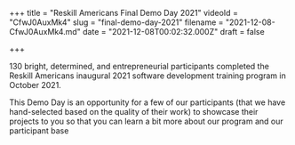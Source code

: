 +++
title = "Reskill Americans Final Demo Day 2021"
videoId = "CfwJ0AuxMk4"
slug = "final-demo-day-2021"
filename = "2021-12-08-CfwJ0AuxMk4.md"
date = "2021-12-08T00:02:32.000Z"
draft = false

+++

130 bright, determined, and entrepreneurial participants completed the Reskill Americans inaugural 2021 software development training program in October 2021.

This Demo Day is an opportunity for a few of our participants (that we have hand-selected based on the quality of their work) to showcase their projects to you so that you can learn a bit more about our program and our participant base
